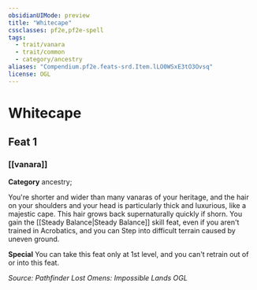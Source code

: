 ```yaml
---
obsidianUIMode: preview
title: "Whitecape"
cssclasses: pf2e,pf2e-spell
tags:
  - trait/vanara
  - trait/common
  - category/ancestry
aliases: "Compendium.pf2e.feats-srd.Item.lLO0WSxE3tO3Ovsq"
license: OGL
---
```

# Whitecape
## Feat 1
### [[vanara]]

**Category** ancestry; 




You're shorter and wider than many vanaras of your heritage, and the hair on your shoulders and your head is particularly thick and luxurious, like a majestic cape. This hair grows back supernaturally quickly if shorn. You gain the [[Steady Balance|Steady Balance]] skill feat, even if you aren't trained in Acrobatics, and you can Step into difficult terrain caused by uneven ground.

**Special** You can take this feat only at 1st level, and you can't retrain out of or into this feat.

*Source: Pathfinder Lost Omens: Impossible Lands*
*OGL*